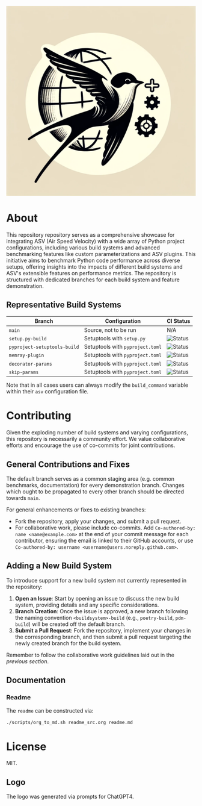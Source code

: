 ![Logo](./branding/logo/asv_samples_logo.png)

# About

This repository repository serves as a comprehensive showcase for
integrating ASV (Air Speed Velocity) with a wide array of Python project
configurations, including various build systems and advanced
benchmarking features like custom parameterizations and ASV plugins.
This initiative aims to benchmark Python code performance across diverse
setups, offering insights into the impacts of different build systems
and ASV's extensible features on performance metrics. The repository is
structured with dedicated branches for each build system and feature
demonstration.

## Representative Build Systems

| **Branch**                   | **Configuration**                | **CI Status**                                                                                                                  |
|------------------------------|----------------------------------|--------------------------------------------------------------------------------------------------------------------------------|
| `main`                       | Source, not to be run            | N/A                                                                                                                            |
| `setup.py-build`             | Setuptools with `setup.py`       | ![Status](https://github.com/HaoZeke/asv_samples/actions/workflows/build_test.yml/badge.svg?branch=setup.py-build)             |
| `pyproject-setuptools-build` | Setuptools with `pyproject.toml` | ![Status](https://github.com/HaoZeke/asv_samples/actions/workflows/build_test.yml/badge.svg?branch=pyproject-setuptools-build) |
| `memray-plugin`              | Setuptools with `pyproject.toml` | ![Status](https://github.com/HaoZeke/asv_samples/actions/workflows/build_test.yml/badge.svg?branch=memray-plugin)              |
| `decorator-params`           | Setuptools with `pyproject.toml` | ![Status](https://github.com/HaoZeke/asv_samples/actions/workflows/build_test.yml/badge.svg?branch=decorator-params)           |
| `skip-params`                | Setuptools with `pyproject.toml` | ![Status](https://github.com/HaoZeke/asv_samples/actions/workflows/build_test.yml/badge.svg?branch=skip-params)                |

Note that in all cases users can always modify the `build_command`
variable within their `asv` configuration file.

# Contributing

Given the exploding number of build systems and varying configurations,
this repository is necessarily a community effort. We value
collaborative efforts and encourage the use of co-commits for joint
contributions.

## General Contributions and Fixes

The default branch serves as a common staging area (e.g. common
benchmarks, documentation) for every demonstration branch. Changes which
ought to be propagated to every other branch should be directed towards
`main`.

For general enhancements or fixes to existing branches:

- Fork the repository, apply your changes, and submit a pull request.
- For collaborative work, please include co-commits. Add
  `Co-authored-by: name <name@example.com>` at the end of your commit
  message for each contributor, ensuring the email is linked to their
  GitHub accounts, or use
  `Co-authored-by: username <username@users.noreply.github.com>`.

## Adding a New Build System

To introduce support for a new build system not currently represented in
the repository:

1.  **Open an Issue**: Start by opening an issue to discuss the new
    build system, providing details and any specific considerations.
2.  **Branch Creation**: Once the issue is approved, a new branch
    following the naming convention `<buildsystem>-build` (e.g.,
    `poetry-build`, `pdm-build`) will be created off the default branch.
3.  **Submit a Pull Request**: Fork the repository, implement your
    changes in the corresponding branch, and then submit a pull request
    targeting the newly created branch for the build system.

Remember to follow the collaborative work guidelines laid out in the
<span class="spurious-link"
target="General Contributions and Fixes">*previous section*</span>.

## Documentation

### Readme

The `readme` can be constructed via:

``` bash
./scripts/org_to_md.sh readme_src.org readme.md
```

# License

MIT.

## Logo

The logo was generated via prompts for ChatGPT4.
